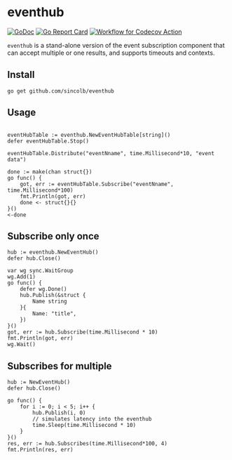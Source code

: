 # eventhub

[![GoDoc](https://godoc.org/github.com/sincolb/eventhub?status.svg)](https://godoc.org/github.com/sincolb/eventhub)
[![Go Report Card](https://goreportcard.com/badge/github.com/sincolb/eventhub)](https://goreportcard.com/report/github.com/sincolb/eventhub)
[![Workflow for Codecov Action](https://github.com/sincolb/eventhub/actions/workflows/go.yml/badge.svg)](https://github.com/sincolb/eventhub/actions/workflows/go.yml)


`eventhub` is a stand-alone version of the event subscription component that can accept multiple or one results, and supports timeouts and contexts.

## Install
```console
go get github.com/sincolb/eventhub
```
## Usage
```

eventHubTable := eventhub.NewEventHubTable[string]()
defer eventHubTable.Stop()

eventHubTable.Distribute("eventNname", time.Millisecond*10, "event data")

done := make(chan struct{})
go func() {
	got, err := eventHubTable.Subscribe("eventNname", time.Millisecond*100)
	fmt.Println(got, err)
	done <- struct{}{}
}()
<-done
```
## Subscribe only once
```
hub := eventhub.NewEventHub()
defer hub.Close()

var wg sync.WaitGroup
wg.Add(1)
go func() {
	defer wg.Done()
	hub.Publish(&struct {
		Name string
	}{
		Name: "title",
	})
}()
got, err := hub.Subscribe(time.Millisecond * 10)
fmt.Println(got, err)
wg.Wait()
```
## Subscribes for multiple
```
hub := NewEventHub()
defer hub.Close()

go func() {
	for i := 0; i < 5; i++ {
		hub.Publish(i, 0)
		// simulates latency into the eventhub
		time.Sleep(time.Millisecond * 10)
	}
}()
res, err := hub.Subscribes(time.Millisecond*100, 4)
fmt.Println(res, err)
```
